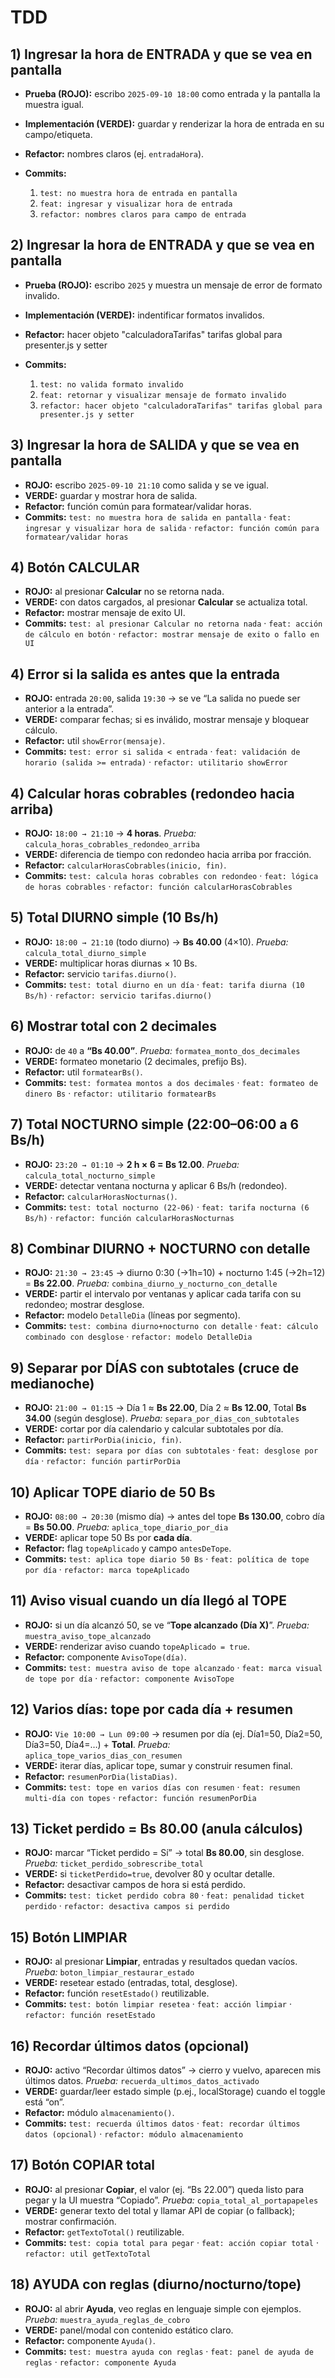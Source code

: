 # TDD
## 1) Ingresar la hora de ENTRADA y que se vea en pantalla

* **Prueba (ROJO):** escribo `2025-09-10 18:00` como entrada y la pantalla la muestra igual.
* **Implementación (VERDE):** guardar y renderizar la hora de entrada en su campo/etiqueta.
* **Refactor:** nombres claros (ej. `entradaHora`).
* **Commits:**

  1. `test: no muestra hora de entrada en pantalla`
  2. `feat: ingresar y visualizar hora de entrada`
  3. `refactor: nombres claros para campo de entrada`

## 2) Ingresar la hora de ENTRADA y que se vea en pantalla

* **Prueba (ROJO):** escribo `2025` y muestra un mensaje de error de formato invalido.
* **Implementación (VERDE):** indentificar formatos invalidos.
* **Refactor:** hacer objeto "calculadoraTarifas" tarifas global para presenter.js y setter
* **Commits:**

  1. `test: no valida formato invalido`
  2. `feat: retornar y visualizar mensaje de formato invalido`
  3. `refactor: hacer objeto "calculadoraTarifas" tarifas global para presenter.js y setter` 

## 3) Ingresar la hora de SALIDA y que se vea en pantalla

* **ROJO:** escribo `2025-09-10 21:10` como salida y se ve igual.
* **VERDE:** guardar y mostrar hora de salida.
* **Refactor:** función común para formatear/validar horas.
* **Commits:**
  `test: no muestra hora de salida en pantalla` · 
  `feat: ingresar y visualizar hora de salida` · 
  `refactor: función común para formatear/validar horas`

## 4) Botón CALCULAR

* **ROJO:** al presionar **Calcular** no se retorna nada.
* **VERDE:** con datos cargados, al presionar **Calcular** se actualiza total.
* **Refactor:** mostrar mensaje de exito UI.
* **Commits:**
  `test: al presionar Calcular no retorna nada` · 
  `feat: acción de cálculo en botón` · 
  `refactor: mostrar mensaje de exito o fallo en UI`

## 4) Error si la salida es antes que la entrada

* **ROJO:** entrada `20:00`, salida `19:30` → se ve “La salida no puede ser anterior a la entrada”.
* **VERDE:** comparar fechas; si es inválido, mostrar mensaje y bloquear cálculo.
* **Refactor:** util `showError(mensaje)`.
* **Commits:**
  `test: error si salida < entrada` · `feat: validación de horario (salida >= entrada)` · `refactor: utilitario showError`

## 4) Calcular horas cobrables (redondeo hacia arriba)

* **ROJO:** `18:00 → 21:10` → **4 horas**.
  *Prueba:* `calcula_horas_cobrables_redondeo_arriba`
* **VERDE:** diferencia de tiempo con redondeo hacia arriba por fracción.
* **Refactor:** `calcularHorasCobrables(inicio, fin)`.
* **Commits:**
  `test: calcula horas cobrables con redondeo` · `feat: lógica de horas cobrables` · `refactor: función calcularHorasCobrables`

## 5) Total DIURNO simple (10 Bs/h)

* **ROJO:** `18:00 → 21:10` (todo diurno) → **Bs 40.00** (4×10).
  *Prueba:* `calcula_total_diurno_simple`
* **VERDE:** multiplicar horas diurnas × 10 Bs.
* **Refactor:** servicio `tarifas.diurno()`.
* **Commits:**
  `test: total diurno en un día` · `feat: tarifa diurna (10 Bs/h)` · `refactor: servicio tarifas.diurno()`

## 6) Mostrar total con 2 decimales

* **ROJO:** de `40` a **“Bs 40.00”**.
  *Prueba:* `formatea_monto_dos_decimales`
* **VERDE:** formateo monetario (2 decimales, prefijo Bs).
* **Refactor:** util `formatearBs()`.
* **Commits:**
  `test: formatea montos a dos decimales` · `feat: formateo de dinero Bs` · `refactor: utilitario formatearBs`

## 7) Total NOCTURNO simple (22:00–06:00 a 6 Bs/h)

* **ROJO:** `23:20 → 01:10` → **2 h × 6 = Bs 12.00**.
  *Prueba:* `calcula_total_nocturno_simple`
* **VERDE:** detectar ventana nocturna y aplicar 6 Bs/h (redondeo).
* **Refactor:** `calcularHorasNocturnas()`.
* **Commits:**
  `test: total nocturno (22-06)` · `feat: tarifa nocturna (6 Bs/h)` · `refactor: función calcularHorasNocturnas`

## 8) Combinar DIURNO + NOCTURNO con detalle

* **ROJO:** `21:30 → 23:45` → diurno 0:30 (→1h=10) + nocturno 1:45 (→2h=12) = **Bs 22.00**.
  *Prueba:* `combina_diurno_y_nocturno_con_detalle`
* **VERDE:** partir el intervalo por ventanas y aplicar cada tarifa con su redondeo; mostrar desglose.
* **Refactor:** modelo `DetalleDia` (líneas por segmento).
* **Commits:**
  `test: combina diurno+nocturno con detalle` · `feat: cálculo combinado con desglose` · `refactor: modelo DetalleDia`

## 9) Separar por DÍAS con subtotales (cruce de medianoche)

* **ROJO:** `21:00 → 01:15` → Día 1 ≈ **Bs 22.00**, Día 2 ≈ **Bs 12.00**, Total **Bs 34.00** (según desglose).
  *Prueba:* `separa_por_dias_con_subtotales`
* **VERDE:** cortar por día calendario y calcular subtotales por día.
* **Refactor:** `partirPorDia(inicio, fin)`.
* **Commits:**
  `test: separa por días con subtotales` · `feat: desglose por día` · `refactor: función partirPorDia`

## 10) Aplicar TOPE diario de 50 Bs

* **ROJO:** `08:00 → 20:30` (mismo día) → antes del tope **Bs 130.00**, cobro día = **Bs 50.00**.
  *Prueba:* `aplica_tope_diario_por_dia`
* **VERDE:** aplicar tope 50 Bs por **cada día**.
* **Refactor:** flag `topeAplicado` y campo `antesDeTope`.
* **Commits:**
  `test: aplica tope diario 50 Bs` · `feat: política de tope por día` · `refactor: marca topeAplicado`

## 11) Aviso visual cuando un día llegó al TOPE

* **ROJO:** si un día alcanzó 50, se ve “**Tope alcanzado (Día X)**”.
  *Prueba:* `muestra_aviso_tope_alcanzado`
* **VERDE:** renderizar aviso cuando `topeAplicado = true`.
* **Refactor:** componente `AvisoTope(día)`.
* **Commits:**
  `test: muestra aviso de tope alcanzado` · `feat: marca visual de tope por día` · `refactor: componente AvisoTope`

## 12) Varios días: tope por cada día + resumen

* **ROJO:** `Vie 10:00 → Lun 09:00` → resumen por día (ej. Día1=50, Día2=50, Día3=50, Día4=…) + **Total**.
  *Prueba:* `aplica_tope_varios_dias_con_resumen`
* **VERDE:** iterar días, aplicar tope, sumar y construir resumen final.
* **Refactor:** `resumenPorDia(listaDias)`.
* **Commits:**
  `test: tope en varios días con resumen` · `feat: resumen multi-día con topes` · `refactor: función resumenPorDia`

## 13) Ticket perdido = Bs 80.00 (anula cálculos)

* **ROJO:** marcar “Ticket perdido = Sí” → total **Bs 80.00**, sin desglose.
  *Prueba:* `ticket_perdido_sobrescribe_total`
* **VERDE:** si `ticketPerdido=true`, devolver 80 y ocultar detalle.
* **Refactor:** desactivar campos de hora si está perdido.
* **Commits:**
  `test: ticket perdido cobra 80` · `feat: penalidad ticket perdido` · `refactor: desactiva campos si perdido`


## 15) Botón LIMPIAR

* **ROJO:** al presionar **Limpiar**, entradas y resultados quedan vacíos.
  *Prueba:* `boton_limpiar_restaurar_estado`
* **VERDE:** resetear estado (entradas, total, desglose).
* **Refactor:** función `resetEstado()` reutilizable.
* **Commits:**
  `test: botón limpiar resetea` · `feat: acción limpiar` · `refactor: función resetEstado`

## 16) Recordar últimos datos (opcional)

* **ROJO:** activo “Recordar últimos datos” → cierro y vuelvo, aparecen mis últimos datos.
  *Prueba:* `recuerda_ultimos_datos_activado`
* **VERDE:** guardar/leer estado simple (p.ej., localStorage) cuando el toggle está “on”.
* **Refactor:** módulo `almacenamiento()`.
* **Commits:**
  `test: recuerda últimos datos` · `feat: recordar últimos datos (opcional)` · `refactor: módulo almacenamiento`

## 17) Botón COPIAR total

* **ROJO:** al presionar **Copiar**, el valor (ej. “Bs 22.00”) queda listo para pegar y la UI muestra “Copiado”.
  *Prueba:* `copia_total_al_portapapeles`
* **VERDE:** generar texto del total y llamar API de copiar (o fallback); mostrar confirmación.
* **Refactor:** `getTextoTotal()` reutilizable.
* **Commits:**
  `test: copia total para pegar` · `feat: acción copiar total` · `refactor: util getTextoTotal`

## 18) AYUDA con reglas (diurno/nocturno/tope)

* **ROJO:** al abrir **Ayuda**, veo reglas en lenguaje simple con ejemplos.
  *Prueba:* `muestra_ayuda_reglas_de_cobro`
* **VERDE:** panel/modal con contenido estático claro.
* **Refactor:** componente `Ayuda()`.
* **Commits:**
  `test: muestra ayuda con reglas` · `feat: panel de ayuda de reglas` · `refactor: componente Ayuda`

